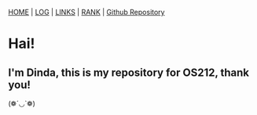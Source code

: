 [HOME](.) | [LOG](TXT/mylog.txt) | [LINKS](LINKS/) | [RANK](TXT/rank.txt) | [Github Repository](https://github.com/dindasrg/os212) 

# Hai!

## I'm Dinda, this is  my repository for OS212, thank you!

(❁´◡`❁)
